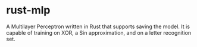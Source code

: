 # rust-mlp
A Multilayer Perceptron written in Rust that supports saving the model. It is capable of training on XOR, a Sin approximation, and on a letter recognition set.
